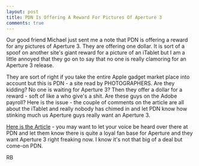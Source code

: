 ```yaml
---
layout: post
title: PDN Is Offering A Reward For Pictures Of Aperture 3
comments: true
---
```

Our good friend Michael just sent me a note that PDN is offering a reward for any pictures of Aperture 3. They are offering one dollar. It is sort of a spoof on another site's giant reward for a picture of an iTablet but I am a little annoyed that they go on to say that no one is really clamoring for an Aperture 3 release.

They are sort of right if you take the entire Apple gadget market place into account but this is PDN - a site read by PHOTOGRAPHERS. Are they kidding? No one is waiting for Aperture 3? Then they offer a dollar for a reward - soft of like a who give's a shit. Are these guys on the Adobe payroll? Here is the issue - the couple of comments on the article are all about the iTablet and really nobody has chimed in and let PDN know how stinking much us Aperture guys really want an Aperture 3.

<a href="http://www.pdnpulse.com/2010/01/pdnpulse-bounty-send-us-images-of-apple-aperture-3.html">Here is the Article</a> - you may want to let your voice be heard over there at PDN and let them know there is quite a loyal fan base for Aperture and they want Aperture 3 right freaking now. I know it's not that big of a deal but come-on PDN.

RB